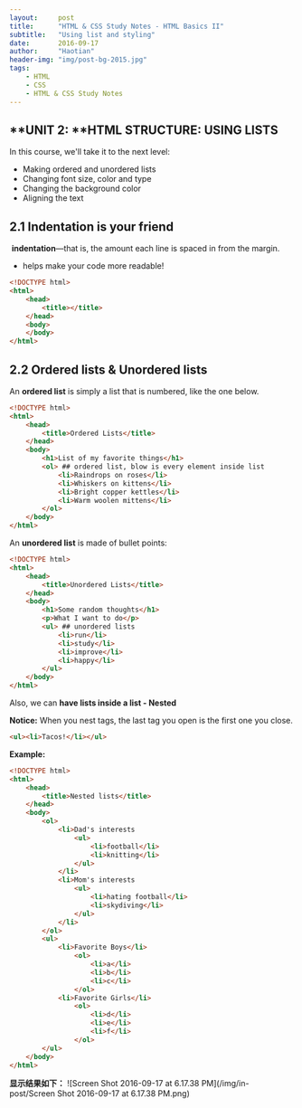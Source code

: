 ```yaml
---
layout:     post
title:      "HTML & CSS Study Notes - HTML Basics II"
subtitle:   "Using list and styling"
date:       2016-09-17
author:     "Haotian"
header-img: "img/post-bg-2015.jpg"
tags:
    - HTML
    - CSS
    - HTML & CSS Study Notes
---
```


## **UNIT 2: **HTML STRUCTURE: USING LISTS

In this course, we'll take it to the next level:

* Making ordered and unordered lists
* Changing font size, color and type
* Changing the background color
* Aligning the text



## 2.1 Indentation is your friend

 **indentation**—that is, the amount each line is spaced in from the margin.

* helps make your code more readable!

```html
<!DOCTYPE html>
<html>
	<head>
		<title></title>
	</head>
	<body>
	</body>
</html>
```

## 2.2 Ordered lists & Unordered lists

An **ordered list** is simply a list that is numbered, like the one below.

```html
<!DOCTYPE html>
<html>
	<head>
		<title>Ordered Lists</title>
	</head>
	<body>
		<h1>List of my favorite things</h1>
		<ol> ## ordered list, blow is every element inside list
			<li>Raindrops on roses</li>
			<li>Whiskers on kittens</li>
			<li>Bright copper kettles</li>
			<li>Warm woolen mittens</li>
		</ol>
	</body>
</html>
```

An **unordered list** is made of bullet points:

```html
<!DOCTYPE html>
<html>
	<head>
		<title>Unordered Lists</title>
	</head>
	<body>
	    <h1>Some random thoughts</h1>
	    <p>What I want to do</p>
	    <ul> ## unordered lists
	        <li>run</li>
	        <li>study</li>
	        <li>improve</li>
	        <li>happy</li>
	    </ul>
	</body>
</html>
```

Also, we can **have lists inside a list - Nested**

**Notice:** When you nest tags, the last tag you open is the first one you close.

```html
<ul><li>Tacos!</li></ul>
```

**Example:**

```html
<!DOCTYPE html>
<html>
	<head>
		<title>Nested lists</title>
	</head>
	<body>
		<ol>
			<li>Dad's interests
				<ul>
					<li>football</li>
					<li>knitting</li>
				</ul>
			</li>
			<li>Mom's interests
				<ul>
					<li>hating football</li>
					<li>skydiving</li>
				</ul>
			</li>
		</ol>
		<ul>
		    <li>Favorite Boys</li>
		        <ol>
		            <li>a</li>
		            <li>b</li>
		            <li>c</li>
		        </ol>
		    <li>Favorite Girls</li>
		        <ol>
		            <li>d</li>
		            <li>e</li>
		            <li>f</li>
		        </ol>
		</ul>
	</body>
</html>
```



**显示结果如下：**  ![Screen Shot 2016-09-17 at 6.17.38 PM](/img/in-post/Screen Shot 2016-09-17 at 6.17.38 PM.png)

